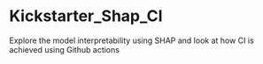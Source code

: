 # Kickstarter_Shap_CI
Explore the model interpretability using SHAP and look at how CI is achieved using Github actions
